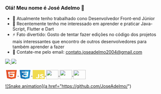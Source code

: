 ### Olá! Meu nome é José Adelmo 👋

- 🔭 Atualmente tenho trabalhado cono Desenvolvedor Front-end Júnior
- 🌱 Recentemente tenho me interessado em aprender e praticar Java-Script, Flutter e Dart
- ⚡ Fato divertido: Gosto de tentar fazer edições no código dos projetos mais interessantes que
     encontro de outros desenvolvedores para também aprender a fazer
- 📧 Contate-me pelo email: contato.joseadelmo2004@gmail.com


<div>
   <a href="https://github.com/JoseAdelmo/">
   <img height="180em" src="https://github-readme-stats.vercel.app/api?username=JoseAdelmo&show_icons=true&theme=dracula&include_all_commits=true&count_private=true"/>
   <img height="180em" src="https://github-readme-stats.vercel.app/api/top-langs/?username=JoseAdelmo&layout=compact&langs_count=16&theme=dracula"/>
</div>

<div style="display: inline_block"><br>
  <img align="center" height="30" width="40" src="https://raw.githubusercontent.com/devicons/devicon/master/icons/html5/html5-original.svg">
  <img align="center" height="30" width="40" src="https://raw.githubusercontent.com/devicons/devicon/master/icons/css3/css3-original.svg">
  <img align="center" height="30" width="40" src="https://raw.githubusercontent.com/devicons/devicon/master/icons/javascript/javascript-plain.svg">
  <img align="center" height="30" width="40" src="https://cdn.jsdelivr.net/gh/devicons/devicon/icons/flutter/flutter-original.svg"/>
  <img align="center" height="30" width="40" src="https://cdn.jsdelivr.net/gh/devicons/devicon/icons/github/github-original-wordmark.svg" />
  <img align="center" height="30" width="40" src="https://cdn.jsdelivr.net/gh/devicons/devicon/icons/git/git-original.svg" />
</div>

![Snake animation](a href="https://github.com/JoseAdelmo/")
